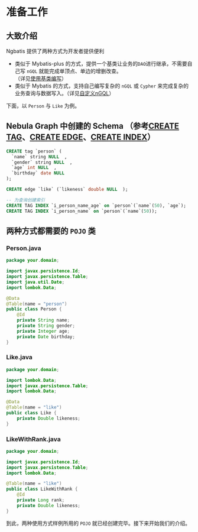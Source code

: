 # 准备工作

## 大致介绍
Ngbatis 提供了两种方式为开发者提供便利
- 类似于 Mybatis-plus 的方式，提供一个基类让业务的`DAO`进行继承，不需要自己写 `nGQL` 就能完成单顶点、单边的增删改查。  
（详见[使用基类编写](./#?path=dev-example&file=dao-basic)）
- 类似于 Mybatis 的方式，支持自己编写复杂的 `nGQL` 或 `Cypher` 来完成复杂的业务查询与数据写入。（详见[自定义nGQL](./#?path=dev-example&file=custom-crud)）
  


下面，以 `Person` 与 `Like` 为例。

## Nebula Graph 中创建的 Schema （参考[CREATE TAG](https://docs.nebula-graph.com.cn/3.1.0/3.ngql-guide/10.tag-statements/1.create-tag/)、[CREATE EDGE](https://docs.nebula-graph.com.cn/3.1.0/3.ngql-guide/11.edge-type-statements/1.create-edge/)、[CREATE INDEX](https://docs.nebula-graph.com.cn/3.1.0/3.ngql-guide/14.native-index-statements/1.create-native-index/)）

```sql
CREATE tag `person` (
  `name` string NULL  , 
  `gender` string NULL  , 
  `age` int NULL  , 
  `birthday` date NULL  
);
```

```sql
CREATE edge `like` (`likeness` double NULL  );
```

```sql
-- 为查询创建索引
CREATE TAG INDEX `i_person_name_age` on `person`(`name`(50), `age`);
CREATE TAG INDEX `i_person_name` on `person`(`name`(50));
```

## 两种方式都需要的 `POJO` 类
### Person.java
```java
package your.domain;

import javax.persistence.Id;
import javax.persistence.Table;
import java.util.Date;
import lombok.Data;

@Data
@Table(name = "person")
public class Person {
    @Id
    private String name;
    private String gender;
    private Integer age;
    private Date birthday;
}
```

### Like.java
```java
package your.domain;

import lombok.Data;
import javax.persistence.Table;
import lombok.Data;

@Data
@Table(name = "like")
public class Like {
    private Double likeness;
}
```

### LikeWithRank.java
```java
package your.domain;

import javax.persistence.Id;
import javax.persistence.Table;
import lombok.Data;

@Table(name = "like")
public class LikeWithRank {
    @Id
    private Long rank;
    private Double likeness;
}
```

到此，两种使用方式样例所用的 `POJO` 就已经创建完毕。接下来开始我们的介绍。
